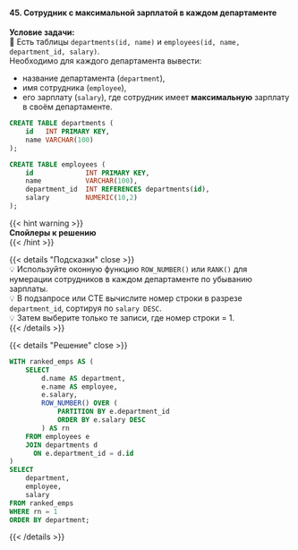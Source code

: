 #### 45. Сотрудник с максимальной зарплатой в каждом департаменте

**Условие задачи:**  
📌 Есть таблицы `departments(id, name)` и `employees(id, name, department_id, salary)`.  
Необходимо для каждого департамента вывести:
- название департамента (`department`),
- имя сотрудника (`employee`),
- его зарплату (`salary`),
  где сотрудник имеет **максимальную** зарплату в своём департаменте.

```sql
CREATE TABLE departments (
    id   INT PRIMARY KEY,
    name VARCHAR(100)
);

CREATE TABLE employees (
    id             INT PRIMARY KEY,
    name           VARCHAR(100),
    department_id  INT REFERENCES departments(id),
    salary         NUMERIC(10,2)
);
````

{{< hint warning >}}  
**Спойлеры к решению**  
{{< /hint >}}

{{< details "Подсказки" close >}}  
💡 Используйте оконную функцию `ROW_NUMBER()` или `RANK()` для нумерации сотрудников в каждом департаменте по убыванию зарплаты.  
💡 В подзапросе или CTE вычислите номер строки в разрезе `department_id`, сортируя по `salary DESC`.  
💡 Затем выберите только те записи, где номер строки = 1.  
{{< /details >}}

{{< details "Решение" close >}}

```sql
WITH ranked_emps AS (
    SELECT
        d.name AS department,
        e.name AS employee,
        e.salary,
        ROW_NUMBER() OVER (
            PARTITION BY e.department_id 
            ORDER BY e.salary DESC
        ) AS rn
    FROM employees e
    JOIN departments d
      ON e.department_id = d.id
)
SELECT
    department,
    employee,
    salary
FROM ranked_emps
WHERE rn = 1
ORDER BY department;
```

{{< /details >}}